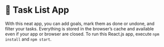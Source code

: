 # 📝 Task List App
With this neat app, you can add goals, mark them as done or undone, and filter your tasks. Everything is stored in the browser’s cache and available even if your app or browser are closed. To run this React.js app, execute `npm install` and `npm start`.

